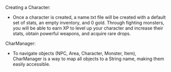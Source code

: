 Creating a Character:
- Once a character is created, a name.txt file will be created with a default set of stats, an empty inventory, and 0 gold. Through fighting monsters, you will be able to earn XP to level up your character and increase their stats, obtain powerful weapons, and acquire rare drops.

CharManager:
- To navigate objects (NPC, Area, Character, Monster, Item), CharManager is a way to map all objects to a String name, making them easily accessible. 
